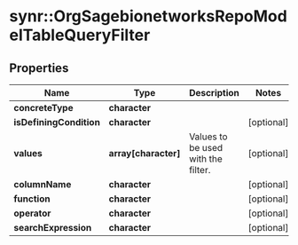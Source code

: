 # synr::OrgSagebionetworksRepoModelTableQueryFilter


## Properties
Name | Type | Description | Notes
------------ | ------------- | ------------- | -------------
**concreteType** | **character** |  | 
**isDefiningCondition** | **character** |  | [optional] 
**values** | **array[character]** | Values to be used with the filter. | [optional] 
**columnName** | **character** |  | [optional] 
**function** | **character** |  | [optional] 
**operator** | **character** |  | [optional] 
**searchExpression** | **character** |  | [optional] 


